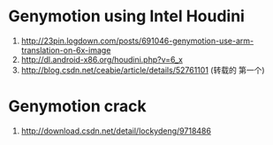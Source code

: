 # Genymotion using Intel Houdini
1. http://23pin.logdown.com/posts/691046-genymotion-use-arm-translation-on-6x-image
2. http://dl.android-x86.org/houdini.php?v=6_x
3. http://blog.csdn.net/ceabie/article/details/52761101 (转载的 第一个)

# Genymotion crack
1. http://download.csdn.net/detail/lockydeng/9718486

